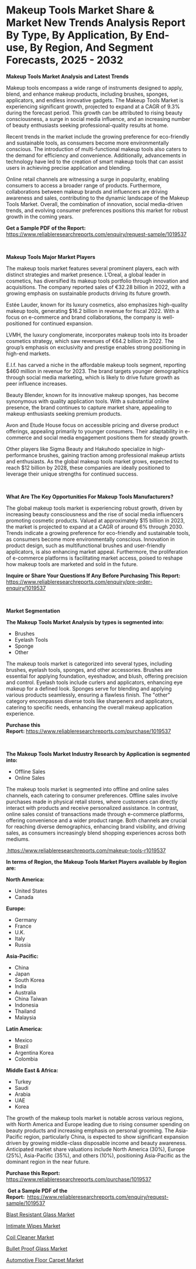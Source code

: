 <p><h1>Makeup Tools Market Share & Market New Trends Analysis Report By Type, By Application, By End-use, By Region, And Segment Forecasts, 2025 - 2032</h1></p><p><strong>Makeup Tools Market Analysis and Latest Trends</strong></p>
<p><p>Makeup tools encompass a wide range of instruments designed to apply, blend, and enhance makeup products, including brushes, sponges, applicators, and endless innovative gadgets. The Makeup Tools Market is experiencing significant growth, projected to expand at a CAGR of 9.3% during the forecast period. This growth can be attributed to rising beauty consciousness, a surge in social media influence, and an increasing number of beauty enthusiasts seeking professional-quality results at home.</p><p>Recent trends in the market include the growing preference for eco-friendly and sustainable tools, as consumers become more environmentally conscious. The introduction of multi-functional makeup tools also caters to the demand for efficiency and convenience. Additionally, advancements in technology have led to the creation of smart makeup tools that can assist users in achieving precise application and blending.</p><p>Online retail channels are witnessing a surge in popularity, enabling consumers to access a broader range of products. Furthermore, collaborations between makeup brands and influencers are driving awareness and sales, contributing to the dynamic landscape of the Makeup Tools Market. Overall, the combination of innovation, social media-driven trends, and evolving consumer preferences positions this market for robust growth in the coming years.</p></p>
<p><strong>Get a Sample PDF of the Report:&nbsp;</strong> <a href="https://www.reliableresearchreports.com/enquiry/request-sample/1019537?utm_campaign=12&utm_medium=2&utm_source=Github&utm_content=ia&utm_term=09022025&utm_id=makeup-tools">https://www.reliableresearchreports.com/enquiry/request-sample/1019537</a></p>
<p>&nbsp;</p>
<p><strong>Makeup Tools Major Market Players</strong></p>
<p><p>The makeup tools market features several prominent players, each with distinct strategies and market presence. L’Oreal, a global leader in cosmetics, has diversified its makeup tools portfolio through innovation and acquisitions. The company reported sales of €32.28 billion in 2022, with a growing emphasis on sustainable products driving its future growth.</p><p>Estée Lauder, known for its luxury cosmetics, also emphasizes high-quality makeup tools, generating $16.2 billion in revenue for fiscal 2022. With a focus on e-commerce and brand collaborations, the company is well-positioned for continued expansion.</p><p>LVMH, the luxury conglomerate, incorporates makeup tools into its broader cosmetics strategy, which saw revenues of €64.2 billion in 2022. The group’s emphasis on exclusivity and prestige enables strong positioning in high-end markets.</p><p>E.l.f. has carved a niche in the affordable makeup tools segment, reporting $460 million in revenue for 2023. The brand targets younger demographics through social media marketing, which is likely to drive future growth as peer influence increases.</p><p>Beauty Blender, known for its innovative makeup sponges, has become synonymous with quality application tools. With a substantial online presence, the brand continues to capture market share, appealing to makeup enthusiasts seeking premium products.</p><p>Avon and Etude House focus on accessible pricing and diverse product offerings, appealing primarily to younger consumers. Their adaptability in e-commerce and social media engagement positions them for steady growth.</p><p>Other players like Sigma Beauty and Hakuhodo specialize in high-performance brushes, gaining traction among professional makeup artists and enthusiasts. As the global makeup tools market grows, expected to reach $12 billion by 2028, these companies are ideally positioned to leverage their unique strengths for continued success.</p></p>
<p>&nbsp;</p>
<p><strong>What Are The Key Opportunities For Makeup Tools Manufacturers?</strong></p>
<p><p>The global makeup tools market is experiencing robust growth, driven by increasing beauty consciousness and the rise of social media influencers promoting cosmetic products. Valued at approximately $15 billion in 2023, the market is projected to expand at a CAGR of around 6% through 2030. Trends indicate a growing preference for eco-friendly and sustainable tools, as consumers become more environmentally conscious. Innovation in product design, such as multifunctional brushes and user-friendly applicators, is also enhancing market appeal. Furthermore, the proliferation of e-commerce platforms is facilitating market access, poised to reshape how makeup tools are marketed and sold in the future.</p></p>
<p><strong>Inquire or Share Your Questions If Any Before Purchasing This Report:</strong> <a href="https://www.reliableresearchreports.com/enquiry/pre-order-enquiry/1019537?utm_campaign=12&utm_medium=2&utm_source=Github&utm_content=ia&utm_term=09022025&utm_id=makeup-tools">https://www.reliableresearchreports.com/enquiry/pre-order-enquiry/1019537</a></p>
<p>&nbsp;</p>
<p><strong>Market Segmentation</strong></p>
<p><strong>The Makeup Tools Market Analysis by types is segmented into:</strong></p>
<p><ul><li>Brushes</li><li>Eyelash Tools</li><li>Sponge</li><li>Other</li></ul></p>
<p><p>The makeup tools market is categorized into several types, including brushes, eyelash tools, sponges, and other accessories. Brushes are essential for applying foundation, eyeshadow, and blush, offering precision and control. Eyelash tools include curlers and applicators, enhancing eye makeup for a defined look. Sponges serve for blending and applying various products seamlessly, ensuring a flawless finish. The "other" category encompasses diverse tools like sharpeners and applicators, catering to specific needs, enhancing the overall makeup application experience.</p></p>
<p><strong>Purchase this Report:&nbsp;</strong><a href="https://www.reliableresearchreports.com/purchase/1019537?utm_campaign=12&utm_medium=2&utm_source=Github&utm_content=ia&utm_term=09022025&utm_id=makeup-tools">https://www.reliableresearchreports.com/purchase/1019537</a></p>
<p>&nbsp;</p>
<p><strong>The Makeup Tools Market Industry Research by Application is segmented into:</strong></p>
<p><ul><li>Offline Sales</li><li>Online Sales</li></ul></p>
<p><p>The makeup tools market is segmented into offline and online sales channels, each catering to consumer preferences. Offline sales involve purchases made in physical retail stores, where customers can directly interact with products and receive personalized assistance. In contrast, online sales consist of transactions made through e-commerce platforms, offering convenience and a wider product range. Both channels are crucial for reaching diverse demographics, enhancing brand visibility, and driving sales, as consumers increasingly blend shopping experiences across both mediums.</p></p>
<p><a href="https://www.reliableresearchreports.com/makeup-tools-r1019537?utm_campaign=12&utm_medium=2&utm_source=Github&utm_content=ia&utm_term=09022025&utm_id=makeup-tools">&nbsp;https://www.reliableresearchreports.com/makeup-tools-r1019537</a></p>
<p><strong>In terms of Region, the Makeup Tools Market Players available by Region are:</strong></p>
<p>
    <p> <strong> North America: </strong>
        <ul>
            <li>United States</li>
            <li>Canada</li>
        </ul>
        </p> 
    <p> <strong> Europe: </strong>
        <ul>
            <li>Germany</li>
            <li>France</li>
            <li>U.K.</li>
            <li>Italy</li>
            <li>Russia</li>
        </ul>
        </p> 
    <p> <strong> Asia-Pacific: </strong>
        <ul>
            <li>China</li>
            <li>Japan</li>
            <li>South Korea</li>
            <li>India</li>
            <li>Australia</li>
            <li>China Taiwan</li>
            <li>Indonesia</li>
            <li>Thailand</li>
            <li>Malaysia</li>
        </ul>
        </p> 
    <p> <strong> Latin America: </strong>
        <ul>
            <li>Mexico</li>
            <li>Brazil</li>
            <li>Argentina Korea</li>
            <li>Colombia</li>
        </ul>
        </p> 
    <p> <strong> Middle East & Africa: </strong>
        <ul>
            <li>Turkey</li>
            <li>Saudi</li>
            <li>Arabia</li>
            <li>UAE</li>
            <li>Korea</li>
        </ul>
    </p>
    </p>
<p><p>The growth of the makeup tools market is notable across various regions, with North America and Europe leading due to rising consumer spending on beauty products and increasing emphasis on personal grooming. The Asia-Pacific region, particularly China, is expected to show significant expansion driven by growing middle-class disposable income and beauty awareness. Anticipated market share valuations include North America (30%), Europe (25%), Asia-Pacific (35%), and others (10%), positioning Asia-Pacific as the dominant region in the near future.</p></p>
<p><strong>Purchase this Report: </strong><a href="https://www.reliableresearchreports.com/purchase/1019537?utm_campaign=12&utm_medium=2&utm_source=Github&utm_content=ia&utm_term=09022025&utm_id=makeup-tools">https://www.reliableresearchreports.com/purchase/1019537</a></p>
<p>&nbsp;<strong>Get a Sample PDF of the Report:&nbsp;&nbsp;</strong><a href="https://www.reliableresearchreports.com/enquiry/request-sample/1019537?utm_campaign=12&utm_medium=2&utm_source=Github&utm_content=ia&utm_term=09022025&utm_id=makeup-tools">https://www.reliableresearchreports.com/enquiry/request-sample/1019537</a></p>
<p><strong></strong></p>
<p><p><a href="https://github.com/nemcemakoi/Market-Research-Report-List-1/blob/main/blast-resistant-glass-market.md?utm_campaign=12&utm_medium=2&utm_source=Github&utm_content=ia&utm_term=09022025&utm_id=makeup-tools">Blast Resistant Glass Market</a></p><p><a href="https://github.com/katonmarti489/Market-Research-Report-List-1/blob/main/intimate-wipes-market.md?utm_campaign=12&utm_medium=2&utm_source=Github&utm_content=ia&utm_term=09022025&utm_id=makeup-tools">Intimate Wipes Market</a></p><p><a href="https://github.com/sadithsondah72/Market-Research-Report-List-1/blob/main/coil-cleaner-market.md?utm_campaign=12&utm_medium=2&utm_source=Github&utm_content=ia&utm_term=09022025&utm_id=makeup-tools">Coil Cleaner Market</a></p><p><a href="https://github.com/rushanday/Market-Research-Report-List-1/blob/main/bullet-proof-glass-market.md?utm_campaign=12&utm_medium=2&utm_source=Github&utm_content=ia&utm_term=09022025&utm_id=makeup-tools">Bullet Proof Glass Market</a></p><p><a href="https://github.com/mshiradeth/Market-Research-Report-List-1/blob/main/automotive-floor-carpet-market.md?utm_campaign=12&utm_medium=2&utm_source=Github&utm_content=ia&utm_term=09022025&utm_id=makeup-tools">Automotive Floor Carpet Market</a></p></p>